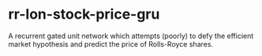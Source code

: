# rr-lon-stock-price-gru
A recurrent gated unit network which attempts (poorly) to defy the efficient market hypothesis and predict the price of Rolls-Royce shares.
